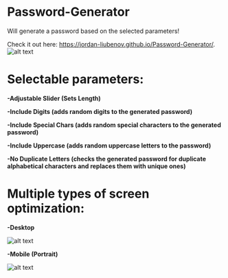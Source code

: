 # Password-Generator
Will generate a password based on the selected parameters!

Check it out here: https://jordan-liubenov.github.io/Password-Generator/.
 ![alt text](https://imgur.com/msZTRbQ)

# Selectable parameters:
**-Adjustable Slider (Sets Length)**

**-Include Digits (adds random digits to the generated password)**

**-Include Special Chars (adds random special characters to the generated password)**

**-Include Uppercase (adds random uppercase letters to the password)**

**-No Duplicate Letters (checks the generated password for duplicate alphabetical characters and replaces them with unique ones)**


# Multiple types of screen optimization:
**-Desktop**

![alt text](https://i.ibb.co/BwpWy0Q/image.png)

**-Mobile (Portrait)**

![alt text](https://media.discordapp.net/attachments/230402282997547008/922176536096931920/Screenshot_20211219-191948_Chrome.jpg?width=329&height=676)
